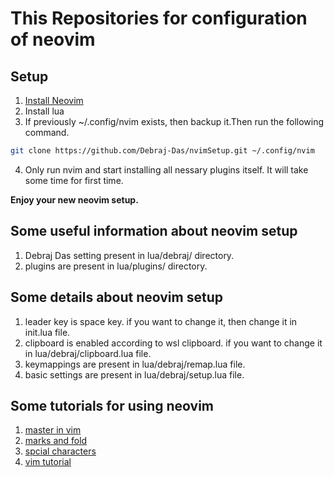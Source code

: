 # This Repositories for configuration of neovim

## Setup
1. [Install Neovim](https://github.com/neovim/neovim/blob/master/INSTALL.md)
2. Install lua 
3. If previously ~/.config/nvim exists, then backup it.Then run the following command.
```bash
git clone https://github.com/Debraj-Das/nvimSetup.git ~/.config/nvim
```
4. Only run nvim and start installing all nessary plugins itself. It will take some time for first time.

**Enjoy your new neovim setup.**

## Some useful information about neovim setup
1. Debraj Das setting present in lua/debraj/ directory.
2. plugins are present in lua/plugins/ directory.

## Some details about neovim setup
1. leader key is space key. if you want to change it, then change it in init.lua file.
2. clipboard is enabled according to wsl clipboard. if you want to change it in lua/debraj/clipboard.lua file.
3. keymappings are present in lua/debraj/remap.lua file.
4. basic settings are present in lua/debraj/setup.lua file.

## Some tutorials for using neovim
1. [master in vim](https://www.youtube.com/watch?v=wlR5gYd6um0)
2. [marks and fold](https://www.youtube.com/watch?v=ovRqGybIg1Q&t=8s)
3. [spcial characters](https://www.youtube.com/watch?v=Za5GRXP1ycM)
4. [vim tutorial](https://www.youtube.com/playlist?list=PL13bz4SHGmRxlZVmWQ9DvXo1fEg4UdGkr)
